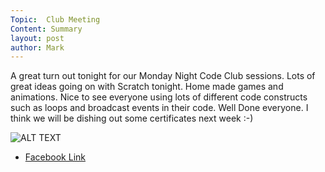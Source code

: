 ```yaml
---
Topic:  Club Meeting
Content: Summary
layout: post
author: Mark
---
```

A great turn out tonight for our Monday Night Code Club sessions. Lots of great ideas going on with Scratch tonight. Home made games and animations. Nice to see everyone using lots of different code constructs such as loops and broadcast events in their code. Well Done everyone. I think we will be dishing out some certificates next week :-)

![ALT TEXT](https://scontent.fbhx6-1.fna.fbcdn.net/v/t1.6435-9/30728885_1518815894912172_2451366852073357312_n.png?stp=dst-png_p720x720&_nc_cat=110&ccb=1-7&_nc_sid=730e14&_nc_ohc=4kbAVrLE09cAX_k6sMM&_nc_ht=scontent.fbhx6-1.fna&edm=AKK4YLsEAAAA&oh=00_AfAG5WaglD3EUuxQTXZc43_UdxP8AcN6UWDUySWMOkJuAQ&oe=654E1481)

* [Facebook Link](https://www.facebook.com/1481985248595237/posts/1518817894911972/)


